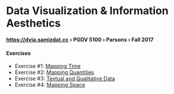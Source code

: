 # Data Visualization & Information Aesthetics
**https://dvia.samizdat.cc › PGDV 5100 › Parsons › Fall 2017**


#### Exercises

- Exercise #1: [Mapping Time](./1.mapping-time)
- Exercise #2: [Mapping Quantities](./2.mapping-quantities)
- Exercise #3: [Textual and Qualitative Data](./3.textual-and-qualitative-data)
- Exercise #4: [Mapping Space](./3.mapping-space)